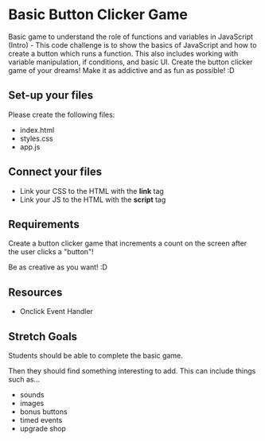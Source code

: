 # Basic Button Clicker Game

Basic game to understand the role of functions and variables in JavaScript (Intro) - This code challenge is to show the basics of JavaScript and how to create a button which runs a function. This also includes working with variable manipulation, if conditions, and basic UI. Create the button clicker game of your dreams! Make it as addictive and as fun as possible! :D

## Set-up your files
Please create the following files:
  + index.html
  + styles.css
  + app.js

## Connect your files
  + Link your CSS to the HTML with the **link** tag
  + Link your JS to the HTML with the **script** tag

## Requirements
Create a button clicker game that increments a count on the screen after the user clicks a "button"!

Be as creative as you want! :D

## Resources
+ Onclick Event Handler 

## Stretch Goals
Students should be able to complete the basic game.

Then they should find something interesting to add. This can include things such as...
* sounds
* images
* bonus buttons
* timed events
* upgrade shop
